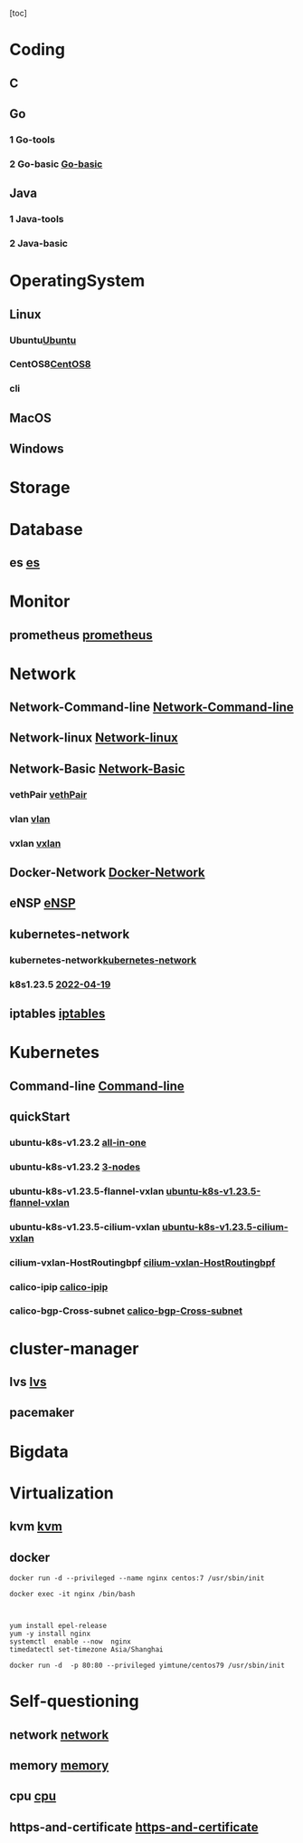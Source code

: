 

[toc]





# Coding

## C

## Go

### 1 Go-tools



### 2 Go-basic [Go-basic](Coding/Go/Go-basic.md)







## Java

### 1  Java-tools

### 2 Java-basic








# OperatingSystem

## Linux

 ### Ubuntu[Ubuntu](OperatingSystem/Linux/Ubuntu.md)
 ### CentOS8[CentOS8](OperatingSystem/Linux/CentOS8.md)








 ### cli

  

## MacOS



## Windows



# Storage





# Database

## es [es](Database/es.md)





# Monitor

## prometheus  [prometheus](Monitor/prometheus.md)



# Network

## Network-Command-line [Network-Command-line](Network/Network-Command-line.md)

## Network-linux [Network-linux](Network/Network-linux.md)

## Network-Basic [Network-Basic](Network/Network-Basic.md)

### vethPair [vethPair](Network/Network-Basic/vethPair/vethPair.md)

###  vlan [vlan](Network/Network-Basic/vlan/vlan.md)

### vxlan [vxlan](Network/Network-Basic/vxlan/vxlan.md)

## Docker-Network [Docker-Network](Network/Docker-Network.md)

## eNSP [eNSP](Network/eNSP.md)

## kubernetes-network

### kubernetes-network[kubernetes-network](Network/kubernetes-network/kubernetes-network.md)

### k8s1.23.5 [2022-04-19](Network/kubernetes-network/2022-04-19.md)

## iptables [iptables](Network/iptables/iptables.md)











#  Kubernetes

## Command-line [Command-line](Kubernetes/Command-line.md)

## quickStart

### ubuntu-k8s-v1.23.2 [all-in-one](Kubernetes/quickStart/ubuntu-k8s-v1.23.2.md)

### ubuntu-k8s-v1.23.2 [3-nodes](Kubernetes/quickStart/3-nodes/3-nodes.md)

### ubuntu-k8s-v1.23.5-flannel-vxlan [ubuntu-k8s-v1.23.5-flannel-vxlan ](Kubernetes/quickStart/ubuntu-k8s-v1.23.5-flannel-vxlan/ubuntu-k8s-v1.23.5-flannel-vxlan.md)

### ubuntu-k8s-v1.23.5-cilium-vxlan [ubuntu-k8s-v1.23.5-cilium-vxlan ](Kubernetes/quickStart/ubuntu-k8s-v1.23.5-cilium-vxlan/ubuntu-k8s-v1.23.5-cilium-vxlan.md)


### cilium-vxlan-HostRoutingbpf [cilium-vxlan-HostRoutingbpf](Kubernetes/quickStart/cilium-vxlan-HostRoutingbpf/cilium-vxlan-HostRoutingbpf.md)

### calico-ipip [calico-ipip](Kubernetes/quickStart/calico-ipip/calico-ipip.md)

### calico-bgp-Cross-subnet [calico-bgp-Cross-subnet](Kubernetes/quickStart/calico-bgp-Cross-subnet/calico-bgp-Cross-subnet.md)











# cluster-manager







## lvs [lvs](cluster-manager/lvs/lvs.md)





## pacemaker












#  Bigdata





# Virtualization



## kvm [kvm](Virtualization/kvm/kvm.md)



## docker



```
docker run -d --privileged --name nginx centos:7 /usr/sbin/init

docker exec -it nginx /bin/bash



yum install epel-release
yum -y install nginx
systemctl  enable --now  nginx
timedatectl set-timezone Asia/Shanghai

docker run -d  -p 80:80 --privileged yimtune/centos79 /usr/sbin/init
```





# Self-questioning



## network [network](Self-questioning/network/network.md)

## memory [memory](Self-questioning/memory/memory.md)
## cpu [cpu](Self-questioning/cpu/cpu.md)



## https-and-certificate [https-and-certificate](Self-questioning/https-and-certificate/https-and-certificate.md)







